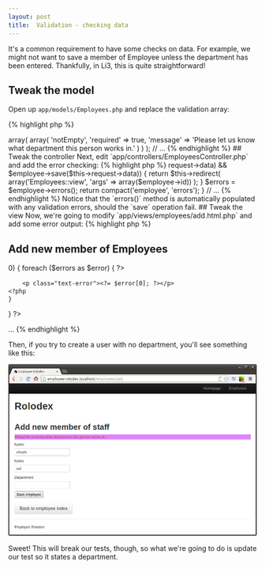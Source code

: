 ```yaml
---
layout: post
title:  Validation - checking data
---
```


It's a common requirement to have some checks on data. For example, we might not want to save a member of Employee unless the department has been entered. Thankfully, in Li3, this is quite straightforward!

## Tweak the model

Open up `app/models/Employees.php` and replace the validation array:

{% highlight php %}
<?php
namespace app\models;

class Employees extends \lithium\data\Model {
	public $validates = array(
		'department' => array(
			array(
				'notEmpty',
				'required' => true,
				'message' =>
					'Please let us know what department this person works in.'
			)
		)
	);
// ...
{% endhighlight %}

## Tweak the controller

Next, edit `app/controllers/EmployeesController.php` and add the error checking:

{% highlight php %}
<?php
// ...
	public function add() {
		$employee = Employees::create();
		if (($this->request->data) && $employee->save($this->request->data)) {
			return $this->redirect(
				array('Employees::view', 'args' => array($employee->id))
			);
		}

		$errors = $employee->errors();
		return compact('employee', 'errors');
	}
// ...
{% endhighlight %}

Notice that the `errors()` method is automatically populated with any validation errors, should the `save` operation fail.

## Tweak the view

Now, we're going to modify `app/views/employees/add.html.php` and add some error output:

{% highlight php %}
<h2>Add new member of Employees</h2>

<?php
if (count($errors) > 0) {
	foreach ($errors as $error) {
	?>
		<p class="text-error"><?= $error[0]; ?></p>
	<?php
	}
}
?>

...
{% endhighlight %}

Then, if you try to create a user with no department, you'll see something like this:

![Validation](images/validation.png)

Sweet! This will break our tests, though, so what we're going to do is update our test so it states a department.
